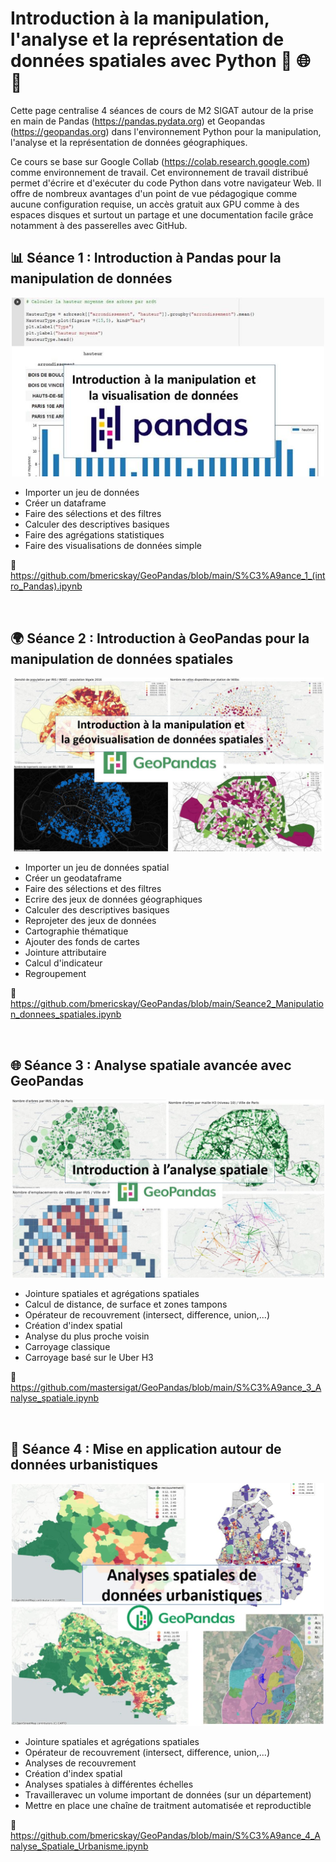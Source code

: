# Introduction à la manipulation, l'analyse et la représentation de données spatiales avec Python 📒 🌐 🐍

Cette page centralise 4 séances de cours de M2 SIGAT autour de la prise en main de Pandas (https://pandas.pydata.org) et Geopandas (https://geopandas.org) dans l'environnement Python pour la manipulation, l'analyse et la représentation de données géographiques.

Ce cours se base sur Google Collab (https://colab.research.google.com) comme environnement de travail. Cet environnement de travail distribué permet d'écrire et d'exécuter du code Python dans votre navigateur Web. Il offre de nombreux avantages d'un point de vue pédagogique comme aucune configuration requise, un accès gratuit aux GPU comme à des espaces disques et surtout un partage et une documentation facile grâce notamment à des passerelles avec GitHub.


## 📊 Séance 1 : Introduction à Pandas pour la manipulation de données



<p align="center">
  <img src="https://raw.githubusercontent.com/bmericskay/portfolio/main/images/cours/Python1.JPG" alt="alt tag" width="500">
</p>

* Importer un jeu de données
* Créer un dataframe
* Faire des sélections et des filtres
* Calculer des descriptives basiques
* Faire des agrégations statistiques
* Faire des visualisations de données simple

📒  https://github.com/bmericskay/GeoPandas/blob/main/S%C3%A9ance_1_(intro_Pandas).ipynb


<br>

## 🌍 Séance 2 : Introduction à GeoPandas pour la manipulation de données spatiales

<p align="center">
  <img src="https://raw.githubusercontent.com/bmericskay/portfolio/main/images/cours/Python2.JPG" alt="alt tag" width="500">
</p>


* Importer un jeu de données spatial
* Créer un geodataframe
* Faire des sélections et des filtres
* Ecrire des jeux de données géographiques
* Calculer des descriptives basiques
* Reprojeter des jeux de données
* Cartographie thématique
* Ajouter des fonds de cartes
* Jointure attributaire
* Calcul d'indicateur
* Regroupement

📒 https://github.com/bmericskay/GeoPandas/blob/main/Seance2_Manipulation_donnees_spatiales.ipynb

<br>

## 🌐 Séance 3 : Analyse spatiale avancée avec GeoPandas

<p align="center">
  <img src="https://raw.githubusercontent.com/bmericskay/portfolio/main/images/cours/Python3.JPG" alt="alt tag" width="500">
</p>


* Jointure spatiales et agrégations spatiales
* Calcul de distance, de surface et zones tampons
* Opérateur de recouvrement (intersect, difference, union,...)
* Création d'index spatial
* Analyse du plus proche voisin
* Carroyage classique 
* Carroyage basé sur le Uber H3

📒 https://github.com/mastersigat/GeoPandas/blob/main/S%C3%A9ance_3_Analyse_spatiale.ipynb


<br>


## 🏬 Séance 4 : Mise en application autour de données urbanistiques

<p align="center">
  <img src="https://raw.githubusercontent.com/mastersigat/GeoPandas/main/python4.jpg" alt="alt tag" width="500">
</p>


* Jointure spatiales et agrégations spatiales
* Opérateur de recouvrement (intersect, difference, union,...)
* Analyses de recouvrement
* Création d'index spatial
* Analyses spatiales à différentes échelles
* Travailleravec un volume important de données (sur un département)
* Mettre en place une chaîne de traitment automatisée et reproductible

📒 https://github.com/bmericskay/GeoPandas/blob/main/S%C3%A9ance_4_Analyse_Spatiale_Urbanisme.ipynb

